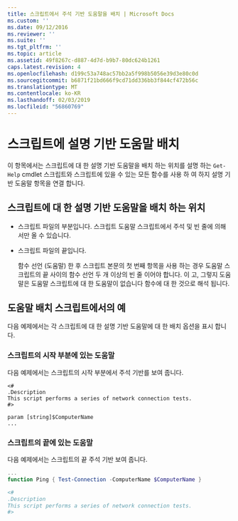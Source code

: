 ```yaml
---
title: 스크립트에서 주석 기반 도움말을 배치 | Microsoft Docs
ms.custom: ''
ms.date: 09/12/2016
ms.reviewer: ''
ms.suite: ''
ms.tgt_pltfrm: ''
ms.topic: article
ms.assetid: 49f8267c-d887-4d7d-b9b7-80dc624b1261
caps.latest.revision: 4
ms.openlocfilehash: d199c53a748ac57bb2a5f998b5056e39d3e80c0d
ms.sourcegitcommit: b6871f21bd666f9cd71dd336bb3f844cf472b56c
ms.translationtype: MT
ms.contentlocale: ko-KR
ms.lasthandoff: 02/03/2019
ms.locfileid: "56860769"
---
```

# <a name="placing-comment-based-help-in-scripts"></a>스크립트에 설명 기반 도움말 배치

이 항목에서는 스크립트에 대 한 설명 기반 도움말을 배치 하는 위치를 설명 하는 `Get-Help` cmdlet 스크립트와 스크립트에 있을 수 있는 모든 함수를 사용 하 여 하지 설명 기반 도움말 항목을 연결 합니다.

## <a name="where-to-place-comment-based-help-for-a-script"></a>스크립트에 대 한 설명 기반 도움말을 배치 하는 위치

- 스크립트 파일의 부분입니다. 스크립트 도움말 스크립트에서 주석 및 빈 줄에 의해서만 올 수 있습니다.

- 스크립트 파일의 끝입니다.

  함수 선언 (도움말) 한 후 스크립트 본문의 첫 번째 항목을 사용 하는 경우 도움말 스크립트의 끝 사이의 함수 선언 두 개 이상의 빈 줄 이어야 합니다. 이 고, 그렇지 도움말은 도움말 스크립트에 대 한 도움말이 없습니다 함수에 대 한 것으로 해석 됩니다.

## <a name="examples-of-help-placement-in-a-script"></a>도움말 배치 스크립트에서의 예

 다음 예제에서는 각 스크립트에 대 한 설명 기반 도움말에 대 한 배치 옵션을 표시 합니다.

### <a name="help-at-the-beginning-of-a-script"></a>스크립트의 시작 부분에 있는 도움말

 다음 예제에서는 스크립트의 시작 부분에서 주석 기반를 보여 줍니다.

```
<#
.Description
This script performs a series of network connection tests.
#>

param [string]$ComputerName
...
```

### <a name="help-at-the-end-of-a-script"></a>스크립트의 끝에 있는 도움말

 다음 예제에서는 스크립트의 끝 주석 기반 보여 줍니다.

```powershell
...
function Ping { Test-Connection -ComputerName $ComputerName }

<#
.Description
This script performs a series of network connection tests.
#>

```